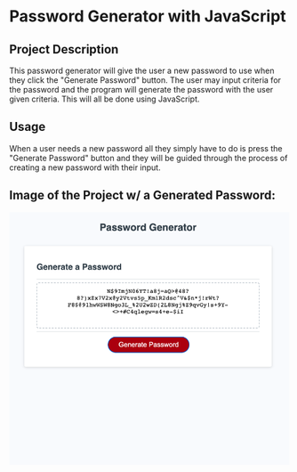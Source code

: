 # Password Generator with JavaScript

## Project Description
This password generator will give the user a new password to use when they click the "Generate Password" button. The user may input criteria for the password and the program will generate the password with the user given criteria. This will all be done using JavaScript.

## Usage
When a user needs a new password all they simply have to do is press the "Generate Password" button and they will be guided through the process of creating a new password with their input.

## Image of the Project w/ a Generated Password:
![Image of project](./WorkingProject.png)
